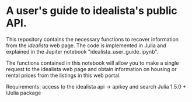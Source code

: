 # A user's guide to idealista's public API.

This repository contains the necessary functions to recover information from the *idealista* web page. The code is implemented in Julia and explained in the Jupiter notebook "idealista_user_guide_ipynb". 

The functions contained in this notebook will allow you to make a single request to the idealista web page and obtain information on housing or rental prices from the listings in this web portal. 

Requirements: access to the idealista api -> apikey and search 
	      Julia 1.5.0 + IJulia package
	     
  

